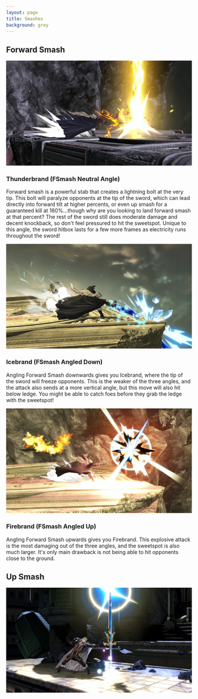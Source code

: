 ```yaml
---
layout: page
title: Smashes
background: grey
---
```


<div class="col-lg-12 text-center">
	<h2 class="section-heading text-uppercase">Forward Smash</h2>
</div>
<img class="img-fluid d-block mx-auto" src="assets\img\moveset\fsmash.png" alt="">
<div class="col-lg-9 text-center">
	<h3 class="section-heading text-uppercase">Thunderbrand (FSmash Neutral Angle)</h3>
</div>

Forward smash is a powerful stab that creates a lightning bolt at the very tip. This bolt will paralyze opponents at the tip of the sword, which can lead directly into forward tilt at higher percents, or even up smash for a guaranteed kill at 160%...though why are you looking to land forward smash at that percent? The rest of the sword still does moderate damage and decent knockback, so don't feel pressured to hit the sweetspot. Unique to this angle, the sword hitbox lasts for a few more frames as electricity runs throughout the sword!

<img class="img-fluid d-block mx-auto" src="assets\img\moveset\fsmashLw.png" alt="">
<div class="col-lg-9 text-center">
	<h3 class="section-heading text-uppercase">Icebrand (FSmash Angled Down)</h3>
</div>

Angling Forward Smash downwards gives you Icebrand, where the tip of the sword will freeze opponents. This is the weaker of the three angles, and the attack also sends at a more vertical angle, but this move will also hit below ledge. You might be able to catch foes before they grab the ledge with the sweetspot!

<img class="img-fluid d-block mx-auto" src="assets\img\moveset\fsmashHi.png" alt="">
<div class="col-lg-9 text-center">
	<h3 class="section-heading text-uppercase">Firebrand (FSmash Angled Up)</h3>
</div>

Angling Forward Smash upwards gives you Firebrand. This explosive attack is the most damaging out of the three angles, and the sweetspot is also much larger. It's only main drawback is not being able to hit opponents close to the ground.

<div class="col-lg-12 text-center">
	<h2 class="section-heading text-uppercase">Up Smash</h2>
</div>
<img class="img-fluid d-block mx-auto" src="assets\img\moveset\upsmash.png" alt="">


